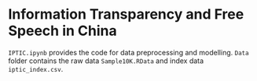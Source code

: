 # Information Transparency and Free Speech in China
 
`IPTIC.ipynb` provides the code for data preprocessing and modelling. `Data` folder contains the raw data `Sample10K.RData` and index data `iptic_index.csv`.
